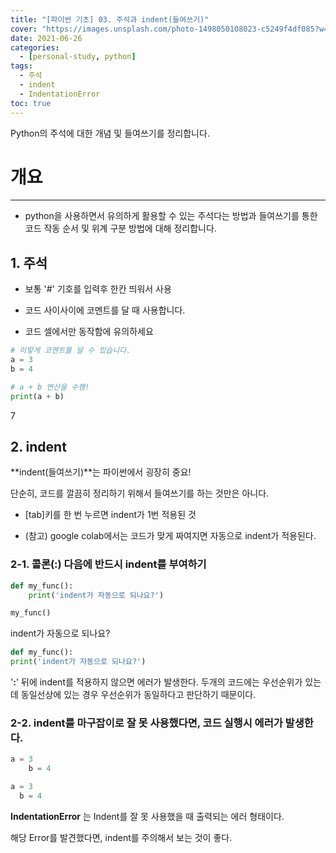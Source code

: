 ```yaml
---
title: "[파이썬 기초] 03. 주석과 indent(들여쓰기)"
cover: "https://images.unsplash.com/photo-1498050108023-c5249f4df085?w=1920&h=1080&fit=crop"
date: 2021-06-26
categories:
  - [personal-study, python]
tags:
  - 주석
  - indent
  - IndentationError
toc: true
---
```

Python의 주석에 대한 개념 및 들여쓰기를 정리합니다.

# 개요

---


- python을 사용하면서 유의하게 활용할 수 있는 주석다는 방법과 들여쓰기를 통한 코드 작동 순서 및 위계 구분 방법에 대해 정리합니다.

## 1. 주석

- 보통 '#' 기호를 입력후 한칸 띄워서 사용

* 코드 사이사이에 코멘트를 달 때 사용합니다.

* 코드 셀에서만 동작함에 유의하세요

```python
# 이렇게 코멘트를 달 수 있습니다.
a = 3
b = 4

# a + b 연산을 수행!
print(a + b)
```


7

## 2. indent

**indent(들여쓰기)**는 파이썬에서 굉장히 중요!

단순히, 코드를 깔끔히 정리하기 위해서 들여쓰기를 하는 것만은 아니다.

* [tab]키를 한 번 누르면 indent가 1번 적용된 것

* (참고) google colab에서는 코드가 맞게 짜여지면 자동으로 indent가 적용된다.

### 2-1. 콜론(:) 다음에 반드시 indent를 부여하기

```python
def my_func():
    print('indent가 자동으로 되나요?')
```

```python
my_func()
```


indent가 자동으로 되나요?


```python
def my_func():
print('indent가 자동으로 되나요?')
```

'**:**' 뒤에 indent를 적용하지 않으면 에러가 발생한다. 두개의 코드에는 우선순위가 있는데 동일선상에 있는 경우 우선순위가 동일하다고 판단하기 때문이다.

### 2-2. indent를 마구잡이로 잘 못 사용했다면, 코드 실행시 에러가 발생한다.

```python
a = 3
    b = 4
```

```python
a = 3
  b = 4
```

**IndentationError** 는 Indent를 잘 못 사용했을 때 출력되는 에러 형태이다.

해당 Error를 발견했다면, indent를 주의해서 보는 것이 좋다.

